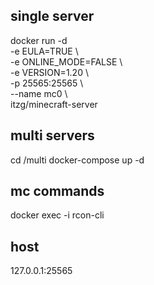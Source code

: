 ## single server
docker run -d \
  -e EULA=TRUE \                     
  -e ONLINE_MODE=FALSE \              
  -e VERSION=1.20 \                   
  -p 25565:25565 \                     
  --name mc0 \               
  itzg/minecraft-server               

## multi servers
cd /multi
docker-compose up -d

## mc commands
docker exec -i <ID> rcon-cli

## host
127.0.0.1:25565